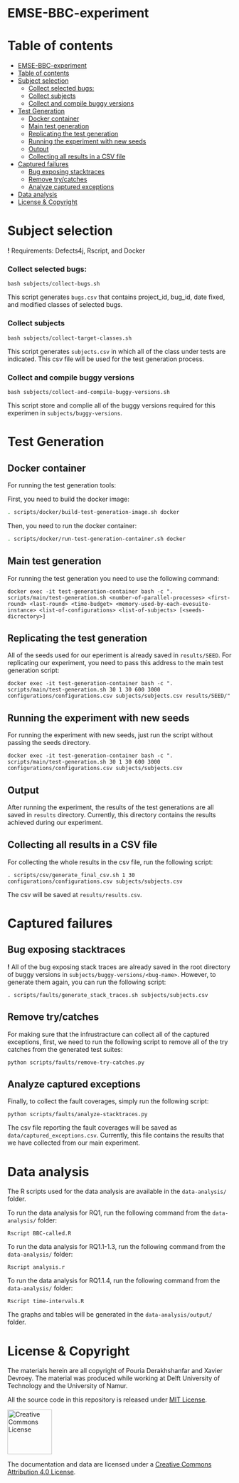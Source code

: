 # EMSE-BBC-experiment

# Table of contents

- [EMSE-BBC-experiment](#emse-bbc-experiment)
- [Table of contents](#table-of-contents)
- [Subject selection](#subject-selection)
    + [Collect selected bugs:](#collect-selected-bugs-)
    + [Collect subjects](#collect-subjects)
    + [Collect and compile buggy versions](#collect-and-compile-buggy-versions)
- [Test Generation](#test-generation)
  * [Docker container](#docker-container)
  * [Main test generation](#main-test-generation)
  * [Replicating the test generation](#replicating-the-test-generation)
  * [Running the experiment with new seeds](#running-the-experiment-with-new-seeds)
  * [Output](#output)
  * [Collecting all results in a CSV file](#collecting-all-results-in-a-csv-file)
- [Captured failures](#captured-failures)
  * [Bug exposing stacktraces](#bug-exposing-stacktraces)
  * [Remove try/catches](#remove-try-catches)
  * [Analyze captured exceptions](#analyze-captured-exceptions)
- [Data analysis](#data-analysis)
- [License & Copyright](#license--copyright)
# Subject selection
__!__ Requirements: Defects4j, Rscript, and Docker

### Collect selected bugs:

```
bash subjects/collect-bugs.sh
```

This script generates `bugs.csv` that contains project_id, bug_id, date fixed, and modified classes of selected bugs.

### Collect subjects

```
bash subjects/collect-target-classes.sh
```

This script generates `subjects.csv` in which all of the class under tests are indicated. This csv file will be used for the test generation process.

### Collect and compile buggy versions
```
bash subjects/collect-and-compile-buggy-versions.sh
```
This script store and complie all of the buggy versions required for this experimen in `subjects/buggy-versions`.


# Test Generation
## Docker container
For running the test generation tools:

First, you need to build the docker image:

```bash
. scripts/docker/build-test-generation-image.sh docker
```

Then, you need to run the docker container:
```bash
. scripts/docker/run-test-generation-container.sh docker
```
## Main test generation
For running the test generation you need to use the following command:
```
docker exec -it test-generation-container bash -c ". scripts/main/test-generation.sh <number-of-parallel-processes> <first-round> <last-round> <time-budget> <memory-used-by-each-evosuite-instance> <list-of-configurations> <list-of-subjects> [<seeds-dicrectory>]
```
## Replicating the test generation
All of the seeds used for our eperiment is already saved in `results/SEED`. For replicating our experiment, you need to pass this address to the main test generation script:

```
docker exec -it test-generation-container bash -c ". scripts/main/test-generation.sh 30 1 30 600 3000 configurations/configurations.csv subjects/subjects.csv results/SEED/"
```

## Running the experiment with new seeds
For running the experiment with new seeds, just run the script without passing the seeds directory.
```
docker exec -it test-generation-container bash -c ". scripts/main/test-generation.sh 30 1 30 600 3000 configurations/configurations.csv subjects/subjects.csv
```

## Output
After running the experiment, the results of the test generations are all saved in `results` directory.
Currently, this directory contains the results achieved during our experiment.

## Collecting all results in a CSV file
For collecting the whole results in the csv file, run the following script:
```
. scripts/csv/generate_final_csv.sh 1 30 configurations/configurations.csv subjects/subjects.csv
```
The csv will be saved at `results/results.csv`.

# Captured failures
## Bug exposing stacktraces
__!__ All of the bug exposing stack traces are already saved in the root directory of buggy versions in `subjects/buggy-versions/<bug-name>`. However, to generate them again, you can run the following script:
```
. scripts/faults/generate_stack_traces.sh subjects/subjects.csv
```
## Remove try/catches
For making sure that the infrustracture can collect all of the captured exceptions, first, we need to run the following script to remove all of the try catches from the generated test suites:
```
python scripts/faults/remove-try-catches.py
```

## Analyze captured exceptions
Finally, to collect the fault coverages, simply run the following script:
```
python scripts/faults/analyze-stacktraces.py
```

The csv file reporting the fault coverages will be saved as `data/captured_exceptions.csv`. Currently, this file contains the results that we have collected from our main experiment.


# Data analysis

The R scripts used for the data analysis are available in the `data-analysis/` folder.

To run the data analysis for RQ1, run the following command from the `data-analysis/` folder:
```
Rscript BBC-called.R
```

To run the data analysis for RQ1.1-1.3, run the following command from the `data-analysis/` folder:
```
Rscript analysis.r
```

To run the data analysis for RQ1.1.4, run the following command from the `data-analysis/` folder:
```
Rscript time-intervals.R
```
The graphs and tables will be generated in the `data-analysis/output/` folder.


# License & Copyright

The materials herein are all copyright of Pouria Derakhshanfar and Xavier Devroey. The material was produced while working at Delft University of Technology and the University of Namur.

All the source code in this repository is released under [MIT License](LICENSE).

<a rel="license" href="https://creativecommons.org/licenses/by/4.0/">
<img alt="Creative Commons License" style="border-width:0;width:100px" 
src="https://mirrors.creativecommons.org/presskit/buttons/88x31/png/by.png" /></a>
<br />

The documentation and data are licensed under a [Creative Commons Attribution 4.0 License](https://creativecommons.org/licenses/by/4.0/).
